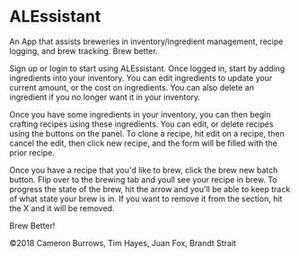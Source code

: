 # ALEssistant

An App that assists breweries in inventory/ingredient management, recipe logging, and brew tracking. Brew better.

Sign up or login to start using ALEssistant. Once logged in, start by adding ingredients into your inventory. You can edit ingredients to update your current amount, or the cost on ingredients. You can also delete an ingredient if you no longer want it in your inventory.

Once you have some ingredients in your inventory, you can then begin crafting recipes using these ingredients. You can edit, or delete recipes using the buttons on the panel. To clone a recipe, hit edit on a recipe, then cancel the edit, then click new recipe, and the form will be filled with the prior recipe.

Once you have a recipe that you'd like to brew, click the brew new batch button. Flip over to the brewing tab and youll see your recipe in brew. To progress the state of the brew, hit the arrow and you'll be able to keep track of what state your brew is in. If you want to remove it from the section, hit the X and it will be removed.

Brew Better!

©2018 Cameron Burrows, Tim Hayes, Juan Fox, Brandt Strait
